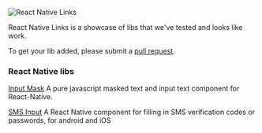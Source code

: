![React Native Links](https://imgur.com/9LekXA1 "React Native Links")

React Native Links is a showcase of libs that we've tested and looks like work.

To get your lib added, please submit a [pull request](https://github.com/https://github.com/FotonTech/react-native-links/pulls).

### React Native libs

[Input Mask](https://github.com/benhurott/react-native-masked-text)
A pure javascript masked text and input text component for React-Native.

[SMS Input](https://github.com/shixiaoquan/react-native-sms-verifycode)
A React Native component for filling in SMS verification codes or passwords, for android and iOS
